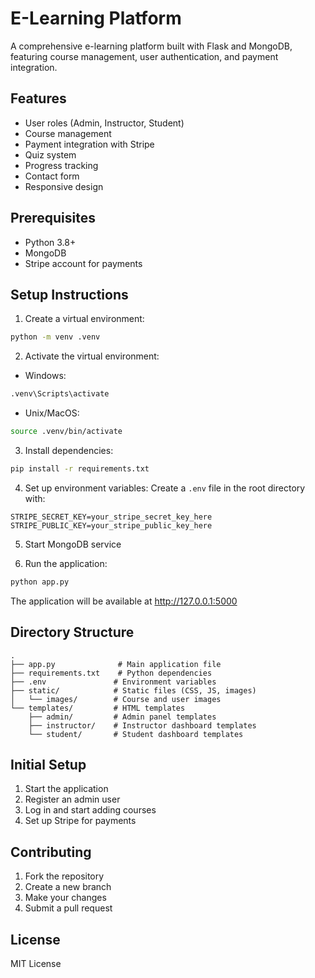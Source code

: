 # E-Learning Platform

A comprehensive e-learning platform built with Flask and MongoDB, featuring course management, user authentication, and payment integration.

## Features

- User roles (Admin, Instructor, Student)
- Course management
- Payment integration with Stripe
- Quiz system
- Progress tracking
- Contact form
- Responsive design

## Prerequisites

- Python 3.8+
- MongoDB
- Stripe account for payments

## Setup Instructions

1. Create a virtual environment:
```bash
python -m venv .venv
```

2. Activate the virtual environment:
- Windows:
```bash
.venv\Scripts\activate
```
- Unix/MacOS:
```bash
source .venv/bin/activate
```

3. Install dependencies:
```bash
pip install -r requirements.txt
```

4. Set up environment variables:
Create a `.env` file in the root directory with:
```
STRIPE_SECRET_KEY=your_stripe_secret_key_here
STRIPE_PUBLIC_KEY=your_stripe_public_key_here
```

5. Start MongoDB service

6. Run the application:
```bash
python app.py
```

The application will be available at http://127.0.0.1:5000

## Directory Structure

```
.
├── app.py              # Main application file
├── requirements.txt    # Python dependencies
├── .env               # Environment variables
├── static/            # Static files (CSS, JS, images)
│   └── images/        # Course and user images
└── templates/         # HTML templates
    ├── admin/         # Admin panel templates
    ├── instructor/    # Instructor dashboard templates
    └── student/       # Student dashboard templates
```

## Initial Setup

1. Start the application
2. Register an admin user
3. Log in and start adding courses
4. Set up Stripe for payments

## Contributing

1. Fork the repository
2. Create a new branch
3. Make your changes
4. Submit a pull request

## License

MIT License